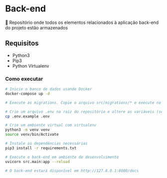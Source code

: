 # Back-end

🦀 Repositório onde todos os elementos relacionados à aplicação back-end do projeto estão armazenados

## Requisitos

- Python3
- Pip3
- Python Virtualenv

### Como executar

```bash
# Inicie o banco de dados usando Docker
docker-compose up -d

# Execute as migrations. Copie o arquivo src/migrations/* e execute no banco de dados

# Crie um arquivo .env na raiz do repositório e altere as variáveis (se necessário)
cp .env.example .env

# Crie um ambiente virtual com virtualenv
python3 -m venv venv
source venv/bin/Activate

# Instale as dependências necessárias
pip3 install -r requirements.txt

# Execute o back-end em ambiente de desenvolvimento
uvicorn src.main:app --reload

# O back-end estará disponível em http://127.0.0.1:8000/docs
```
